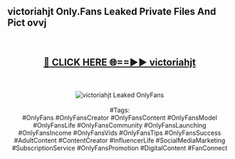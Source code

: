 <h2>victoriahjt Only.Fans Leaked Private Files And Pict ovvj</h2>
<br>
<div align="center">
<h2><a href="https://mediafiles.top/victoriahjt" rel="nofollow">🔴 CLICK HERE 🌐==►► victoriahjt</a></h2>
<br>
<br>
<a href="https://mediafiles.top/victoriahjt" rel="nofollow" data-target="animated-image.originalLink"><img src="https://i.ibb.co.com/WyWwxjT/player-gif2.gif" alt="victoriahjt Leaked OnlyFans" style="max-width: 100%; display: inline-block;" data-target="animated-image.originalImage"></a>
<br><br>
#Tags:
<br>
#OnlyFans #OnlyFansCreator #OnlyFansContent #OnlyFansModel #OnlyFansLife #OnlyFansCommunity #OnlyFansLaunching #OnlyFansIncome #OnlyFansVids #OnlyFansTips #OnlyFansSuccess #AdultContent #ContentCreator #InfluencerLife #SocialMediaMarketing #SubscriptionService #OnlyFansPromotion #DigitalContent #FanConnect
</div>
<br>